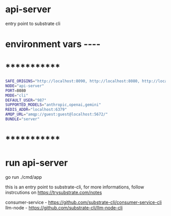 # api-server
entry point to substrate cli

# environment vars ----

# ***********

```bash
SAFE_ORIGINS="http://localhost:8090, http://localhost:8080, http://localhost:3000"
NODE="api-server"
PORT=8080
MODE="cli"
DEFAULT_USER="987"
SUPPORTED_MODELS="anthropic,openai,gemini"
REDIS_ADDR="localhost:6379"
AMQP_URL="amqp://guest:guest@localhost:5672/"
BUNDLE="server"
```

# ***********

# run api-server

go run ./cmd/app

this is an entry point to substrate-cli, for more informations, follow instrcutions on https://trysubstrate.com/notes

consumer-service - https://github.com/substrate-cli/consumer-service-cli
llm-node - https://github.com/substrate-cli/llm-node-cli


